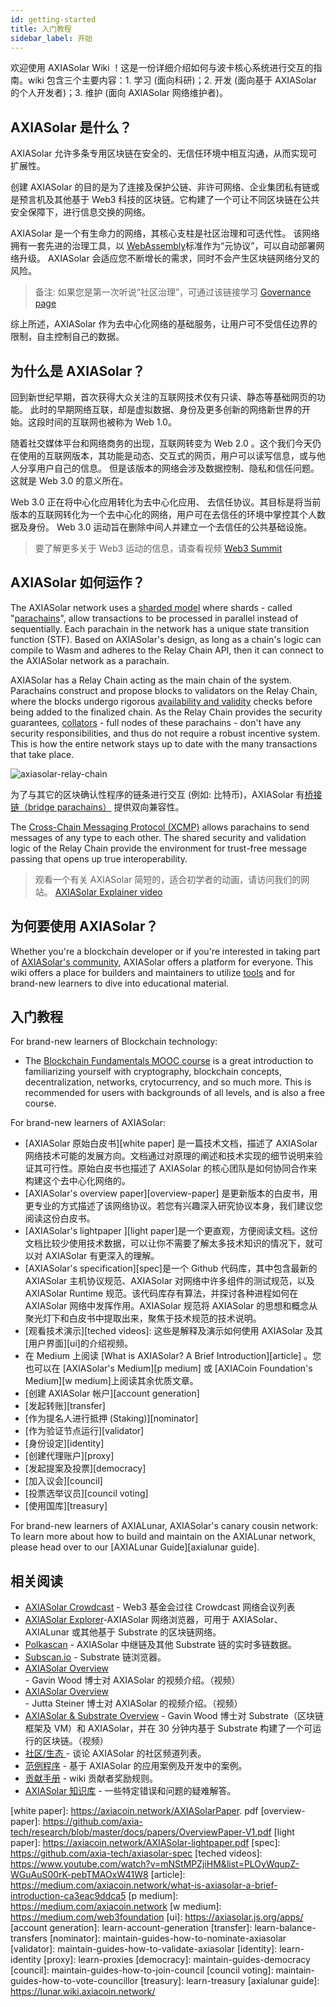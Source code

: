 ```yaml
---
id: getting-started
title: 入门教程
sidebar_label: 开始
---
```


欢迎使用 AXIASolar Wiki ！这是一份详细介绍如何与波卡核心系统进行交互的指南。wiki 包含三个主要内容：1. 学习 (面向科研)；2. 开发 (面向基于 AXIASolar 的个人开发者)；3. 维护 (面向 AXIASolar 网络维护者)。

## AXIASolar 是什么？

AXIASolar 允许多条专用区块链在安全的、无信任环境中相互沟通，从而实现可扩展性。

创建 AXIASolar 的目的是为了连接及保护公链、非许可网络、企业集团私有链或是预言机及其他基于 Web3 科技的区块链。它构建了一个可让不同区块链在公共安全保障下，进行信息交换的网络。

AXIASolar 是一个有生命力的网络，其核心支柱是社区治理和可迭代性。 该网络拥有一套先进的治理工具，以 [WebAssembly](https://webassembly.org/)标准作为“元协议”，可以自动部署网络升级。 AXIASolar 会适应您不断增长的需求，同时不会产生区块链网络分叉的风险。

> 备注: 如果您是第一次听说“社区治理”，可通过该链接学习 [Governance page](learn-governance)

综上所述，AXIASolar 作为去中心化网络的基础服务，让用户可不受信任边界的限制，自主控制自己的数据。

## 为什么是 AXIASolar？

回到新世纪早期，首次获得大众关注的互联网技术仅有只读、静态等基础网页的功能。 此时的早期网络互联，却是虚拟数据、身份及更多创新的网络新世界的开始。这段时间的互联网也被称为 Web 1.0。

随着社交媒体平台和网络商务的出现，互联网转变为 Web 2.0 。这个我们今天仍在使用的互联网版本，其功能是动态、交互式的网页，用户可以读写信息，或与他人分享用户自己的信息。 但是该版本的网络会涉及数据控制、隐私和信任问题。 这就是 Web 3.0 的意义所在。

Web 3.0 正在将中心化应用转化为去中心化应用、 去信任协议。其目标是将当前版本的互联网转化为一个去中心化的网络，用户可在去信任的环境中掌控其个人数据及身份。 Web 3.0 运动旨在删除中间人并建立一个去信任的公共基础设施。

> 要了解更多关于 Web3 运动的信息，请查看视频 [Web3 Summit](https://youtu.be/l44z35vabvA)

## AXIASolar 如何运作？

The AXIASolar network uses a [sharded model](<https://en.wikipedia.org/wiki/Shard_(database_architecture)>) where shards - called "[parachains](learn-parachains)", allow transactions to be processed in parallel instead of sequentially. Each parachain in the network has a unique state transition function (STF). Based on AXIASolar's design, as long as a chain's logic can compile to Wasm and adheres to the Relay Chain API, then it can connect to the AXIASolar network as a parachain.

AXIASolar has a Relay Chain acting as the main chain of the system. Parachains construct and propose blocks to validators on the Relay Chain, where the blocks undergo rigorous [availability and validity](learn-availability) checks before being added to the finalized chain. As the Relay Chain provides the security guarantees, [collators](learn-collator) - full nodes of these parachains - don't have any security responsibilities, and thus do not require a robust incentive system. This is how the entire network stays up to date with the many transactions that take place.

![axiasolar-relay-chain](assets/axiasolar_relay_chain.png)

为了与其它的区块确认性程序的链条进行交互 (例如: 比特币)，AXIASolar 有[桥接链（bridge parachains）](learn-bridges) 提供双向兼容性。

The [Cross-Chain Messaging Protocol (XCMP)](learn-crosschain) allows parachains to send messages of any type to each other. The shared security and validation logic of the Relay Chain provide the environment for trust-free message passing that opens up true interoperability.

> 观看一个有关 AXIASolar 简短的，适合初学者的动画，请访问我们的网站。 [AXIASolar Explainer video](https://www.youtube.com/watch?v=_-k0xkooSlA)

## 为何要使用 AXIASolar？

Whether you're a blockchain developer or if you're interested in taking part of [AXIASolar's community](https://axiacoin.network/axiasolar-ambassador-program/), AXIASolar offers a platform for everyone. This wiki offers a place for builders and maintainers to utilize [tools](build-tools-index) and for brand-new learners to dive into educational material.

## 入门教程

For brand-new learners of Blockchain technology:

- The [Blockchain Fundamentals MOOC course][mooc] is a great introduction to familiarizing yourself with cryptography, blockchain concepts, decentralization, networks, crytocurrency, and so much more. This is recommended for users with backgrounds of all levels, and is also a free course.

For brand-new learners of AXIASolar:

- [AXIASolar 原始白皮书][white paper] 是一篇技术文档，描述了 AXIASolar 网络技术可能的发展方向。文档通过对原理的阐述和技术实现的细节说明来验证其可行性。原始白皮书也描述了 AXIASolar 的核心团队是如何协同合作来构建这个去中心化网络的。
- [AXIASolar's overview paper][overview-paper] 是更新版本的白皮书，用更专业的方式描述了该网络协议。若您有兴趣深入研究协议本身，我们建议您阅读这份白皮书。
- [AXIASolar's lightpaper ][light paper]是一个更直观，方便阅读文档。这份文档比较少使用技术数据，可以让你不需要了解太多技术知识的情况下，就可以对 AXIASolar 有更深入的理解。
- [AXIASolar's specification][spec]是一个 Github 代码库，其中包含最新的 AXIASolar 主机协议规范、AXIASolar 对网络中许多组件的测试规范，以及 AXIASolar Runtime 规范。该代码库存有算法，并探讨各种进程如何在 AXIASolar 网络中发挥作用。AXIASolar 规范将 AXIASolar 的思想和概念从聚光灯下和白皮书中提取出来，聚焦于技术规范的技术说明。
- [观看技术演示][teched videos]: 这些是解释及演示如何使用 AXIASolar 及其 [用户界面][ui]的介绍视频。
- 在 Medium 上阅读 [What is AXIASolar? A Brief Introduction][article] 。您也可以在 [AXIASolar's Medium][p medium] 或 [AXIACoin Foundation's Medium][w medium]上阅读其余优质文章。
- [创建 AXIASolar 帐户][account generation]
- [发起转账][transfer]
- [作为提名人进行抵押 (Staking)][nominator]
- [作为验证节点运行][validator]
- [身份设定][identity]
- [创建代理账户][proxy]
- [发起提案及投票][democracy]
- [加入议会][council]
- [投票选举议员][council voting]
- [使用国库][treasury]

For brand-new learners of AXIALunar, AXIASolar's canary cousin network: To learn more about how to build and maintain on the AXIALunar network, please head over to our [AXIALunar Guide][axialunar guide].

## 相关阅读

- [AXIASolar Crowdcast](https://www.crowdcast.io/axiasolar) - Web3 基金会过往 Crowdcast 网络会议列表
- [AXIASolar Explorer](https://axiasolar.js.org/apps/#/explorer)-AXIASolar 网络浏览器，可用于 AXIASolar、AXIALunar 或其他基于 Substrate 的区块链网络。
- [Polkascan](http://polkascan.io/) - AXIASolar 中继链及其他 Substrate 链的实时多链数据。
- [Subscan.io](https://subscan.io) - Substrate 链浏览器。
- [AXIASolar Overview](https://youtu.be/lIghiCmHz0U) - Gavin Wood 博士对 AXIASolar 的视频介绍。（视频）
- [AXIASolar Overview](https://techcrunch.com/video/fireside-chat-with-jutta-steiner-axia-technologies/) - Jutta Steiner 博士对 AXIASolar 的视频介绍。（视频）
- [AXIASolar & Substrate Overview](https://www.youtube.com/watch?v=0IoUZdDi5Is&feature=youtu.be) - Gavin Wood 博士对 Substrate（区块链框架及 VM）和 AXIASolar，并在 30 分钟内基于 Substrate 构建了一个可运行的区块链。（视频）
- [社区/生态 ](community) - 谈论 AXIASolar 的社区频道列表。
- [范例程序](build-examples-index) - 基于 AXIASolar 的应用案例及开发中的案例。
- [贡献手册](contributing) - wiki 贡献者奖励规则。
- [AXIASolar 知识库](https://support.axiacoin.network/) - 一些特定错误和问题的疑难解答。

[mooc]: https://mooc.axiacoin.org/course/blockchain-fundamentals/

[white paper]: https://axiacoin.network/AXIASolarPaper. pdf
[overview-paper]: https://github.com/axia-tech/research/blob/master/docs/papers/OverviewPaper-V1.pdf
[light paper]: https://axiacoin.network/AXIASolar-lightpaper.pdf
[spec]: https://github.com/axia-tech/axiasolar-spec
[teched videos]: https://www.youtube.com/watch?v=mNStMPZjiHM&list=PLOyWqupZ-WGuAuS00rK-pebTMAOxW41W8
[article]: https://medium.com/axiacoin.network/what-is-axiasolar-a-brief-introduction-ca3eac9ddca5
[p medium]: https://medium.com/axiacoin.network
[w medium]: https://medium.com/web3foundation
[ui]: https://axiasolar.js.org/apps/
[account generation]: learn-account-generation
[transfer]: learn-balance-transfers
[nominator]: maintain-guides-how-to-nominate-axiasolar
[validator]: maintain-guides-how-to-validate-axiasolar
[identity]: learn-identity
[proxy]: learn-proxies
[democracy]: maintain-guides-democracy
[council]: maintain-guides-how-to-join-council
[council voting]: maintain-guides-how-to-vote-councillor
[treasury]: learn-treasury
[axialunar guide]: https://lunar.wiki.axiacoin.network/
